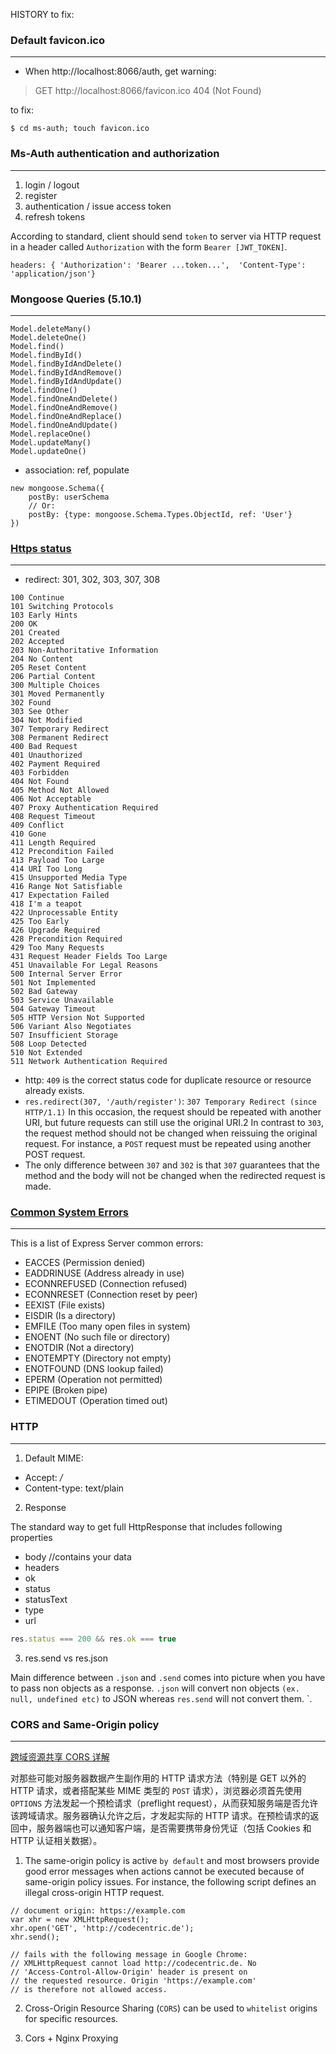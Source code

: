 HISTORY to fix:

### Default favicon.ico

---

- When http://localhost:8066/auth, get warning:
<blockquote>
  GET http://localhost:8066/favicon.ico 404 (Not Found)
</blockquote>

to fix:

```shell script
$ cd ms-auth; touch favicon.ico
```

### Ms-Auth authentication and authorization

---

1. login / logout
2. register
3. authentication / issue access token
4. refresh tokens

According to standard, client should send `token` to server via HTTP request in a header called `Authorization` with the form `Bearer [JWT_TOKEN]`.

```text
headers: { 'Authorization': 'Bearer ...token...',  'Content-Type': 'application/json'}
```

### Mongoose Queries (5.10.1)

---

```text
Model.deleteMany()
Model.deleteOne()
Model.find()
Model.findById()
Model.findByIdAndDelete()
Model.findByIdAndRemove()
Model.findByIdAndUpdate()
Model.findOne()
Model.findOneAndDelete()
Model.findOneAndRemove()
Model.findOneAndReplace()
Model.findOneAndUpdate()
Model.replaceOne()
Model.updateMany()
Model.updateOne()
```

- association: ref, populate

```text
new mongoose.Schema({
    postBy: userSchema
    // Or:
    postBy: {type: mongoose.Schema.Types.ObjectId, ref: 'User'}
})
```

### [Https status](https://www.w3.org/Protocols/rfc2616/rfc2616-sec10.html)

---

- redirect: 301, 302, 303, 307, 308

```text
100 Continue
101 Switching Protocols
103 Early Hints
200 OK
201 Created
202 Accepted
203 Non-Authoritative Information
204 No Content
205 Reset Content
206 Partial Content
300 Multiple Choices
301 Moved Permanently
302 Found
303 See Other
304 Not Modified
307 Temporary Redirect
308 Permanent Redirect
400 Bad Request
401 Unauthorized
402 Payment Required
403 Forbidden
404 Not Found
405 Method Not Allowed
406 Not Acceptable
407 Proxy Authentication Required
408 Request Timeout
409 Conflict
410 Gone
411 Length Required
412 Precondition Failed
413 Payload Too Large
414 URI Too Long
415 Unsupported Media Type
416 Range Not Satisfiable
417 Expectation Failed
418 I'm a teapot
422 Unprocessable Entity
425 Too Early
426 Upgrade Required
428 Precondition Required
429 Too Many Requests
431 Request Header Fields Too Large
451 Unavailable For Legal Reasons
500 Internal Server Error
501 Not Implemented
502 Bad Gateway
503 Service Unavailable
504 Gateway Timeout
505 HTTP Version Not Supported
506 Variant Also Negotiates
507 Insufficient Storage
508 Loop Detected
510 Not Extended
511 Network Authentication Required
```

- http: `409` is the correct status code for duplicate resource or resource already exists.
- `res.redirect(307, '/auth/register')`: `307 Temporary Redirect (since HTTP/1.1)` In this occasion, the request should be repeated with another URI, but future requests can still use the original URI.2
  In contrast to `303`, the request method should not be changed when reissuing the original request. For instance, a `POST` request must be repeated using another POST request.
- The only difference between `307` and `302` is that `307` guarantees that the method and the body will not be changed when the redirected request is made.

### [Common System Errors](https://nodejs.org/api/errors.html#errors_common_system_errors)

---

This is a list of Express Server common errors:

- EACCES (Permission denied)
- EADDRINUSE (Address already in use)
- ECONNREFUSED (Connection refused)
- ECONNRESET (Connection reset by peer)
- EEXIST (File exists)
- EISDIR (Is a directory)
- EMFILE (Too many open files in system)
- ENOENT (No such file or directory)
- ENOTDIR (Not a directory)
- ENOTEMPTY (Directory not empty)
- ENOTFOUND (DNS lookup failed)
- EPERM (Operation not permitted)
- EPIPE (Broken pipe)
- ETIMEDOUT (Operation timed out)

### HTTP

---

1. Default MIME:

- Accept: _/_
- Content-type: text/plain

2. Response

The standard way to get full HttpResponse that includes following properties

- body //contains your data
- headers
- ok
- status
- statusText
- type
- url

```javascript
res.status === 200 && res.ok === true
```

3. res.send vs res.json

Main difference between `.json` and `.send` comes into picture when you have to pass non objects as a response. `.json` will convert non objects `(ex. null, undefined etc)` to JSON whereas `res.send` will not convert them. `.

### CORS and Same-Origin policy

---

[跨域资源共享 CORS 详解](http://www.ruanyifeng.com/blog/2016/04/cors.html)

对那些可能对服务器数据产生副作用的 HTTP 请求方法（特别是 GET 以外的 HTTP 请求，或者搭配某些 MIME 类型的 `POST` 请求），浏览器必须首先使用 `OPTIONS` 方法发起一个预检请求（preflight request），从而获知服务端是否允许该跨域请求。服务器确认允许之后，才发起实际的 HTTP 请求。在预检请求的返回中，服务器端也可以通知客户端，是否需要携带身份凭证（包括 Cookies 和 HTTP 认证相关数据）。

1. The same-origin policy is active `by default` and most browsers provide good error messages when actions cannot be executed because of same-origin policy issues. For instance, the following script defines an illegal cross-origin HTTP request.

```text
// document origin: https://example.com
var xhr = new XMLHttpRequest();
xhr.open('GET', 'http://codecentric.de');
xhr.send();

// fails with the following message in Google Chrome:
// XMLHttpRequest cannot load http://codecentric.de. No
// 'Access-Control-Allow-Origin' header is present on
// the requested resource. Origin 'https://example.com'
// is therefore not allowed access.
```

2. Cross-Origin Resource Sharing (`CORS`) can be used to `whitelist` origins for specific resources.

3. Cors + Nginx Proxying
